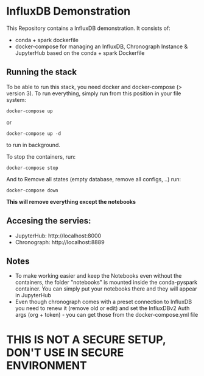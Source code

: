# InfluxDB Demonstration

This Repository contains a InfluxDB demonstration. It consists of:
* conda + spark dockerfile
* docker-compose for managing an InfluxDB, Chronograph Instance & JupyterHub based on the conda + spark Dockerfile

## Running the stack

To be able to run this stack, you need docker and docker-compose (> version 3).
To run everything, simply run from this position in your file system:

	docker-compose up

or

	docker-compose up -d

to run in background.

To stop the containers, run: 

	docker-compose stop

And to Remove all states (empty database, remove all configs, ..) run:

	docker-compose down

**This will remove everything except the notebooks**

## Accesing the servies:

* JupyterHub: http://localhost:8000
* Chronograph: http://localhost:8889

## Notes

* To make working easier and keep the Notebooks even without the containers, the folder "notebooks" is mounted inside the conda-pyspark container. You can simply put your notebooks there and they will appear in JupyterHub
* Even though chronograph comes with a preset connection to InfluxDB you need to renew it (remove old or edit) and set the InfluxDBv2 Auth args (org + token) - you can get those from the docker-compose.yml file



# **THIS IS NOT A SECURE SETUP, DON'T USE IN SECURE ENVIRONMENT**
